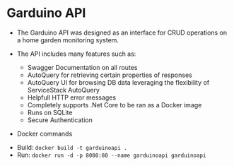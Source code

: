 # Garduino API

- The Garduino API was designed as an interface for CRUD operations on a home garden monitoring system.

- The API includes many features such as:
  + Swagger Documentation on all routes
  + AutoQuery for retrieving certain properties of responses
  + AutoQuery UI for browsing DB data leveraging the flexibility of  ServiceStack AutoQuery
  + Helpfull HTTP error messages
  + Completely supports .Net Core to be ran as a Docker image
  + Runs on SQLite
  + Secure Authentication

- Docker commands
 + Build: `docker build -t garduinoapi .`
 + Run: `docker run -d -p 8080:80 --name garduinoapi garduinoapi`